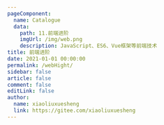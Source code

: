 ```yaml
---
pageComponent:
  name: Catalogue
  data:
    path: 11.前端进阶
    imgUrl: /img/web.png
    description: JavaScript、ES6、Vue框架等前端技术
title: 前端进阶
date: 2021-01-01 00:00:00
permalink: /webHight/
sidebar: false
article: false
comment: false
editLink: false
author:
  name: xiaoliuxuesheng
  link: https://gitee.com/xiaoliuxuesheng
---
```

